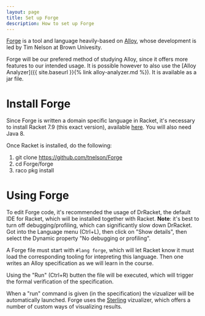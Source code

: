 ```yaml
---
layout: page
title: Set up Forge
description: How to set up Forge
---
```


[Forge](https://github.com/tnelson/Forge/tree/dev) is a tool and language heavily-based on [Alloy](https://alloytools.org/), whose development is led by Tim Nelson at Brown Univesity.

Forge will be our prefered method of studying Alloy, since it offers more features to our intended usage. It is possible however to also use the [Alloy Analyzer]({{ site.baseurl }}{% link alloy-analyzer.md %}). It is available as a jar file.

# Install Forge

Since Forge is written a domain specific language in Racket, it's necessary to install Racket 7.9 (this exact version), available [here](https://download.racket-lang.org/racket-v7.9.html). You will also need Java 8.

Once Racket is installed, do the following:

1. git clone https://github.com/tnelson/Forge
2. cd Forge/forge
3. raco pkg install

# Using Forge

To edit Forge code, it's recommended the usage of DrRacket, the default IDE for
Racket, which will be installed together with Racket. **Note**: it's best to
turn off debugging/profiling, which can significantly slow down DrRacket. Got
into the Language menu (Ctrl+L), then click on "Show details", then select the
Dynamic property "No debugging or profiling".

A Forge file must start with `#lang forge`, which will let Racket know it must
load the corresponding tooling for intepreting this language. Then one writes an
Alloy specification as we will learn in the course.

Using the "Run" (Ctrl+R) butten the file will be executed, which will trigger
the formal verification of the specification.

When a "run" command is given (in the specification) the vizualizer will be
automatically launched. Forge uses the
[Sterling](https://sterling-js.github.io/) vizualizer, which offers a number of
custom ways of visualizing results.
